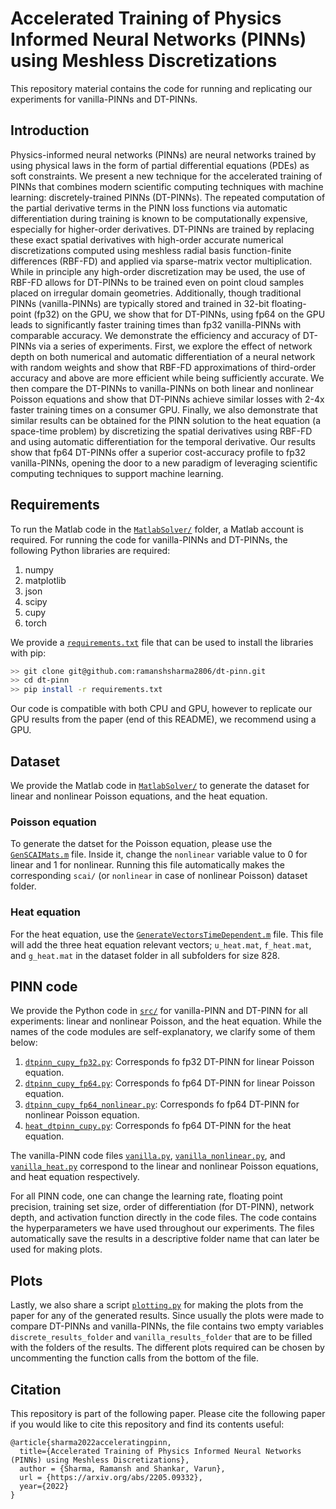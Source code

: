 # Accelerated Training of Physics Informed Neural Networks (PINNs) using Meshless Discretizations

This repository material contains the code for running and replicating our experiments for vanilla-PINNs and DT-PINNs.

## Introduction

Physics-informed neural networks (PINNs) are neural networks trained by using physical laws in the form of partial differential equations (PDEs) as soft constraints. We present a new technique for the accelerated training of PINNs that combines modern scientific computing techniques with machine learning: discretely-trained PINNs (DT-PINNs). The repeated computation of the partial derivative terms in the PINN loss functions via automatic differentiation during training is known to be computationally expensive, especially for higher-order derivatives. DT-PINNs are trained by replacing these exact spatial derivatives with high-order accurate numerical discretizations computed using meshless radial basis function-finite differences (RBF-FD) and applied via sparse-matrix vector multiplication. While in principle any high-order discretization may be used, the use of RBF-FD allows for DT-PINNs to be trained even on point cloud samples placed on irregular domain geometries. Additionally, though traditional PINNs (vanilla-PINNs) are typically stored and trained in 32-bit floating-point (fp32) on the GPU, we show that for DT-PINNs, using fp64 on the GPU leads to significantly faster training times than fp32 vanilla-PINNs with comparable accuracy. We demonstrate the efficiency and accuracy of DT-PINNs via a series of experiments. First, we explore the effect of network depth on both numerical and automatic differentiation of a neural network with random weights and show that RBF-FD approximations of third-order accuracy and above are more efficient while being sufficiently accurate. We then compare the DT-PINNs to vanilla-PINNs on both linear and nonlinear Poisson equations and show that DT-PINNs achieve similar losses with 2-4x faster training times on a consumer GPU. Finally, we also demonstrate that similar results can be obtained for the PINN solution to the heat equation (a space-time problem) by discretizing the spatial derivatives using RBF-FD and using automatic differentiation for the temporal derivative. Our results show that fp64 DT-PINNs offer a superior cost-accuracy profile to fp32 vanilla-PINNs, opening the door to a new paradigm of leveraging scientific computing techniques to support machine learning.

## Requirements

To run the Matlab code in the [``MatlabSolver/``](MatlabSolver/) folder, a Matlab account is required. For running the code for vanilla-PINNs and DT-PINNs, the following Python libraries are required:

1. numpy
2. matplotlib
3. json
4. scipy
5. cupy
6. torch

We provide a [``requirements.txt``](requirements.txt) file that can be used to install the libraries with pip:

```bash
>> git clone git@github.com:ramanshsharma2806/dt-pinn.git
>> cd dt-pinn
>> pip install -r requirements.txt
```

Our code is compatible with both CPU and GPU, however to replicate our GPU results from the paper (end of this README), we recommend using a GPU.


## Dataset
We provide the Matlab code in [``MatlabSolver/``](MatlabSolver/) to generate the dataset for linear and nonlinear Poisson equations, and the heat equation.

### Poisson equation
To generate the datset for the Poisson equation, please use the [``GenSCAIMats.m``](MatlabSolver/GenSCAIMats.m) file. Inside it, change the ``nonlinear`` variable value to 0 for linear and 1 for nonlinear. Running this file automatically makes the corresponding ``scai/`` (or ``nonlinear`` in case of nonlinear Poisson) dataset folder.

### Heat equation
For the heat equation, use the [``GenerateVectorsTimeDependent.m``](MatlabSolver/GenerateVectorsTimeDependent.m) file. This file will add the three heat equation relevant vectors; ``u_heat.mat``, ``f_heat.mat``, and ``g_heat.mat`` in the dataset folder in all subfolders for size 828.

## PINN code
We provide the Python code in [``src/``](src/) for vanilla-PINN and DT-PINN for all experiments: linear and nonlinear Poisson, and the heat equation. While the names of the code modules are self-explanatory, we clarify some of them below:

1. [``dtpinn_cupy_fp32.py``](src/dtpinn_cupy_fp32.py): Corresponds fo fp32 DT-PINN for linear Poisson equation.
2. [``dtpinn_cupy_fp64.py``](src/dtpinn_cupy_fp64.py): Corresponds fo fp64 DT-PINN for linear Poisson equation.
3. [``dtpinn_cupy_fp64_nonlinear.py``](src/dtpinn_cupy_fp64_nonlinear.py): Corresponds fo fp64 DT-PINN for nonlinear Poisson equation.
4. [``heat_dtpinn_cupy.py``](src/heat_dtpinn_cupy.py): Corresponds fo fp64 DT-PINN for the heat equation.

The vanilla-PINN code files [``vanilla.py``](src/vanilla.py), [``vanilla_nonlinear.py``](src/vanilla_nonlinear.py), and [``vanilla_heat.py``](src/vanilla_heat.py) correspond to the linear and nonlinear Poisson equations, and heat equation respectively.

For all PINN code, one can change the learning rate, floating point precision, training set size, order of differentiation (for DT-PINN), network depth, and activation function directly in the code files. The code contains the hyperparameters we have used throughout our experiments. The files automatically save the results in a descriptive folder name that can later be used for making plots.

## Plots
Lastly, we also share a script [``plotting.py``](src/plotting.py) for making the plots from the paper for any of the generated results. Since usually the plots were made to compare DT-PINNs and vanilla-PINNs, the file contains two empty variables ``discrete_results_folder`` and ``vanilla_results_folder`` that are to be filled with the folders of the results. The different plots required can be chosen by uncommenting the function calls from the bottom of the file.

## Citation
This repository is part of the following paper. Please cite the following paper if you would like to cite this repository and find its contents useful:

```text
@article{sharma2022acceleratingpinn,
  title={Accelerated Training of Physics Informed Neural Networks (PINNs) using Meshless Discretizations},
  author = {Sharma, Ramansh and Shankar, Varun},
  url = {https://arxiv.org/abs/2205.09332},
  year={2022}
}
